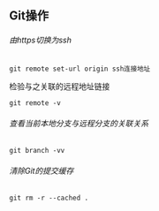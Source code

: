 ## Git操作

###### 由https切换为ssh

```
git remote set-url origin ssh连接地址
```

检验与之关联的远程地址链接

```
git remote -v
```

###### 查看当前本地分支与远程分支的关联关系

```
git branch -vv
```

###### 清除Git的提交缓存

```
git rm -r --cached .
```

